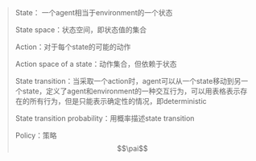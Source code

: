 > State： 一个agent相当于environment的一个状态
>
> State space：状态空间，即状态值的集合
>
> Action：对于每个state的可能的动作
>
> Action space of a state：动作集合，但依赖于状态
>
> State transition：当采取一个action时，agent可以从一个state移动到另一个state，定义了agent和environment的一种交互行为，可以用表格表示存在的所有行为，但是只能表示确定性的情况，即deterministic
>
> State transition probability：用概率描述state transition
>
> Policy：策略 $$\pai$$
>
> 
